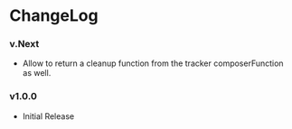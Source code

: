 # ChangeLog

### v.Next

* Allow to return a cleanup function from the tracker composerFunction as well.

### v1.0.0

* Initial Release
